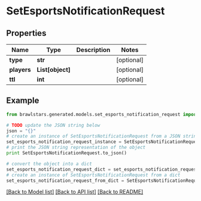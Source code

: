 # SetEsportsNotificationRequest


## Properties
Name | Type | Description | Notes
------------ | ------------- | ------------- | -------------
**type** | **str** |  | [optional] 
**players** | **List[object]** |  | [optional] 
**ttl** | **int** |  | [optional] 

## Example

```python
from brawlstars.generated.models.set_esports_notification_request import SetEsportsNotificationRequest

# TODO update the JSON string below
json = "{}"
# create an instance of SetEsportsNotificationRequest from a JSON string
set_esports_notification_request_instance = SetEsportsNotificationRequest.from_json(json)
# print the JSON string representation of the object
print SetEsportsNotificationRequest.to_json()

# convert the object into a dict
set_esports_notification_request_dict = set_esports_notification_request_instance.to_dict()
# create an instance of SetEsportsNotificationRequest from a dict
set_esports_notification_request_from_dict = SetEsportsNotificationRequest.from_dict(set_esports_notification_request_dict)
```
[[Back to Model list]](../README.md#documentation-for-models) [[Back to API list]](../README.md#documentation-for-api-endpoints) [[Back to README]](../README.md)


